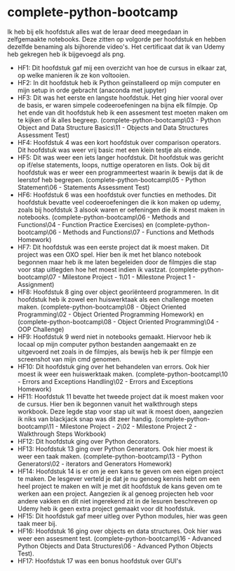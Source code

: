 # complete-python-bootcamp
Ik heb bij elk hoofdstuk alles wat de leraar deed meegedaan in zelfgemaakte notebooks. Deze zitten op volgorde per hoofdstuk en hebben dezelfde benaming als bijhorende video's.
Het certificaat dat ik van Udemy heb gekregen heb ik bijgevoegd als png.

* HF1: Dit hoofdstuk gaf mij een overzicht van hoe de cursus in elkaar zat, op welke manieren ik ze kon voltooien.
* HF2: In dit hoofdstuk heb ik Python geïnstalleerd op mijn computer en mijn setup in orde gebracht (anaconda met jupyter)
* HF3: Dit was het eerste en langste hoofdstuk. Het ging hier vooral over de basis, er waren simpele codeeroefeningen na bijna elk filmpje.
Op het ende van dit hoofdstuk heb ik een assesment test moeten maken om te kijken of ik alles begreep. (complete-python-bootcamp\03 - Python Object and Data Structure Basics\11 - Objects and Data Structures Assessment Test)
* HF4: Hoofdstuk 4 was een kort hoofdstuk over comparison operators. Dit hoofdstuk was weer vrij basic met een klein testje als einde.
* HF5: Dit was weer een iets langer hoofdstuk. Dit hoofdstuk was gericht op if/else statements, loops, nuttige operatoren en lists. Ook bij dit hoofdstuk was er weer een programmeertest waarin ik bewijs dat ik de leerstof heb begrepen. (complete-python-bootcamp\05 - Python Statement\06 - Statements Assessment Test)
* HF6: Hoofdstuk 6 was een hoofdstuk over functies en methodes. Dit hoofdstuk bevatte veel codeeroefeningen die ik kon maken op udemy, zoals bij hoofdstuk 3 alsook waren er oefeningen die ik moest maken in notebooks. (complete-python-bootcamp\06 - Methods and Functions\04 - Function Practice Exercises) en (complete-python-bootcamp\06 - Methods and Functions\07 - Functions and Methods Homework)
* HF7: Dit hoofdstuk was een eerste project dat ik moest maken. Dit project was een OXO spel. Hier ben ik met het blanco notebook begonnen maar heb ik me laten begeleiden door de filmpjes die stap voor stap uitlegden hoe het moest indien ik vastzat.
(complete-python-bootcamp\07 - Milestone Project - 1\01 - Milestone Project 1 - Assignment)
* HF8: Hoofdstuk 8 ging over object georiënteerd programmeren. In dit hoofdstuk heb ik zowel een huiswerktaak als een challenge moeten maken. (complete-python-bootcamp\08 - Object Oriented Programming\02 - Object Oriented Programming Homework) en (complete-python-bootcamp\08 - Object Oriented Programming\04 - OOP Challenge)
* HF9: Hoofdstuk 9 werd niet in notebooks gemaakt. Hiervoor heb ik locaal op mijn computer python bestanden aangemaakt en ze uitgevoerd net zoals in de filmpjes, als bewijs heb ik per filmpje een screenshot van mijn cmd genomen.
* HF10: Dit hoofdstuk ging over het behandelen van errors. Ook hier moest ik weer een huiswerktaak maken. (complete-python-bootcamp\10 - Errors and Exceptions Handling\02 - Errors and Exceptions Homework)
* HF11: Hoofdstuk 11 bevatte het tweede project dat ik moest maken voor de cursus. Hier ben ik begonnen vanuit het walkthrough steps workbook. Deze legde stap voor stap uit wat ik moest doen, aangezien ik niks van blackjack snap was dit zeer handig.
(complete-python-bootcamp\11 - Milestone Project - 2\02 - Milestone Project 2 - Walkthrough Steps Workbook)
* HF12: Dit hoofdstuk ging over Python decorators.
* HF13: Hoofdstuk 13 ging over Python Generators. Ook hier moest ik weer een taak maken. (complete-python-bootcamp\13 - Python Generators\02 - iterators and Generators Homework)
* HF14: Hoofdstuk 14 is er om je een kans te geven om een eigen project te maken. De lesgever verteld je dat je nu genoeg kennis hebt om een heel project te maken en wilt je met dit hoofdstuk de kans geven om te werken aan een project. Aangezien ik al genoeg projecten heb voor andere vakken en dit niet ingerekend zit in de lesuren beschreven op Udemy heb ik geen extra project gemaakt voor dit hoofdstuk.
* HF15: Dit hoofdstuk gaf meer uitleg over Python modules, hier was geen taak meer bij.
* HF16: Hoofdstuk 16 ging over objects en data structures. Ook hier was weer een assesment test. (complete-python-bootcamp\16 - Advanced Python Objects and Data Structures\06 - Advanced Python Objects Test).
* HF17: Hoofdstuk 17 was een bonus hoofdstuk over GUI's


